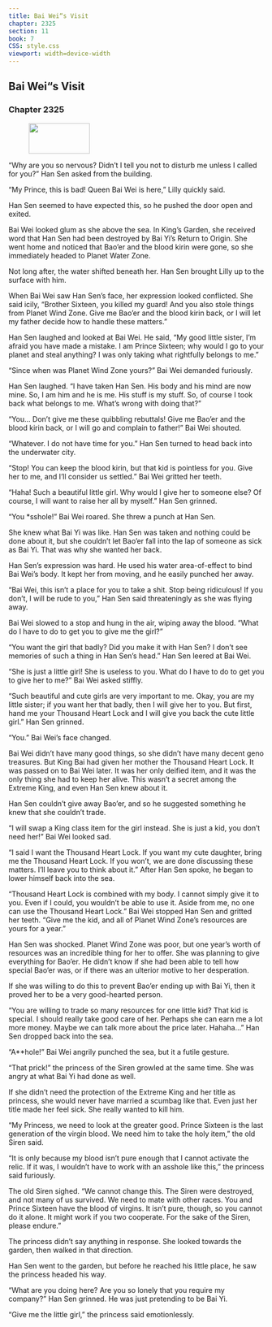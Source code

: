 ```yaml
---
title: Bai Wei“s Visit
chapter: 2325
section: 11
book: 7
CSS: style.css
viewport: width=device-width
---
```


## Bai Wei“s Visit

### Chapter 2325

<figure>
	<img src="../Images/gem.gif" alt="" id="gem" width="120" height="60" />
</figure>

“Why are you so nervous? Didn’t I tell you not to disturb me unless I called for you?” Han Sen asked from the building.

“My Prince, this is bad! Queen Bai Wei is here,” Lilly quickly said.

Han Sen seemed to have expected this, so he pushed the door open and exited.

Bai Wei looked glum as she above the sea. In King’s Garden, she received word that Han Sen had been destroyed by Bai Yi’s Return to Origin. She went home and noticed that Bao’er and the blood kirin were gone, so she immediately headed to Planet Water Zone.

Not long after, the water shifted beneath her. Han Sen brought Lilly up to the surface with him.

When Bai Wei saw Han Sen’s face, her expression looked conflicted. She said icily, “Brother Sixteen, you killed my guard! And you also stole things from Planet Wind Zone. Give me Bao’er and the blood kirin back, or I will let my father decide how to handle these matters.”

Han Sen laughed and looked at Bai Wei. He said, “My good little sister, I’m afraid you have made a mistake. I am Prince Sixteen; why would I go to your planet and steal anything? I was only taking what rightfully belongs to me.”

“Since when was Planet Wind Zone yours?” Bai Wei demanded furiously.

Han Sen laughed. “I have taken Han Sen. His body and his mind are now mine. So, I am him and he is me. His stuff is my stuff. So, of course I took back what belongs to me. What’s wrong with doing that?”

“You… Don’t give me these quibbling rebuttals! Give me Bao’er and the blood kirin back, or I will go and complain to father!” Bai Wei shouted.

“Whatever. I do not have time for you.” Han Sen turned to head back into the underwater city.

“Stop! You can keep the blood kirin, but that kid is pointless for you. Give her to me, and I’ll consider us settled.” Bai Wei gritted her teeth.

“Haha! Such a beautiful little girl. Why would I give her to someone else? Of course, I will want to raise her all by myself.” Han Sen grinned.

“You *sshole!” Bai Wei roared. She threw a punch at Han Sen.

She knew what Bai Yi was like. Han Sen was taken and nothing could be done about it, but she couldn’t let Bao’er fall into the lap of someone as sick as Bai Yi. That was why she wanted her back.

Han Sen’s expression was hard. He used his water area-of-effect to bind Bai Wei’s body. It kept her from moving, and he easily punched her away.

“Bai Wei, this isn’t a place for you to take a shit. Stop being ridiculous! If you don’t, I will be rude to you,” Han Sen said threateningly as she was flying away.

Bai Wei slowed to a stop and hung in the air, wiping away the blood. “What do I have to do to get you to give me the girl?”

“You want the girl that badly? Did you make it with Han Sen? I don’t see memories of such a thing in Han Sen’s head.” Han Sen leered at Bai Wei.

“She is just a little girl! She is useless to you. What do I have to do to get you to give her to me?” Bai Wei asked stiffly.

“Such beautiful and cute girls are very important to me. Okay, you are my little sister; if you want her that badly, then I will give her to you. But first, hand me your Thousand Heart Lock and I will give you back the cute little girl.” Han Sen grinned.

“You.” Bai Wei’s face changed.

Bai Wei didn’t have many good things, so she didn’t have many decent geno treasures. But King Bai had given her mother the Thousand Heart Lock. It was passed on to Bai Wei later. It was her only deified item, and it was the only thing she had to keep her alive. This wasn’t a secret among the Extreme King, and even Han Sen knew about it.

Han Sen couldn’t give away Bao’er, and so he suggested something he knew that she couldn’t trade.

“I will swap a King class item for the girl instead. She is just a kid, you don’t need her!” Bai Wei looked sad.

“I said I want the Thousand Heart Lock. If you want my cute daughter, bring me the Thousand Heart Lock. If you won’t, we are done discussing these matters. I’ll leave you to think about it.” After Han Sen spoke, he began to lower himself back into the sea.

“Thousand Heart Lock is combined with my body. I cannot simply give it to you. Even if I could, you wouldn’t be able to use it. Aside from me, no one can use the Thousand Heart Lock.” Bai Wei stopped Han Sen and gritted her teeth. “Give me the kid, and all of Planet Wind Zone’s resources are yours for a year.”

Han Sen was shocked. Planet Wind Zone was poor, but one year’s worth of resources was an incredible thing for her to offer. She was planning to give everything for Bao’er. He didn’t know if she had been able to tell how special Bao’er was, or if there was an ulterior motive to her desperation.

If she was willing to do this to prevent Bao’er ending up with Bai Yi, then it proved her to be a very good-hearted person.

“You are willing to trade so many resources for one little kid? That kid is special. I should really take good care of her. Perhaps she can earn me a lot more money. Maybe we can talk more about the price later. Hahaha…” Han Sen dropped back into the sea.

“A**hole!” Bai Wei angrily punched the sea, but it a futile gesture.

“That prick!” the princess of the Siren growled at the same time. She was angry at what Bai Yi had done as well.

If she didn’t need the protection of the Extreme King and her title as princess, she would never have married a scumbag like that. Even just her title made her feel sick. She really wanted to kill him.

“My Princess, we need to look at the greater good. Prince Sixteen is the last generation of the virgin blood. We need him to take the holy item,” the old Siren said.

“It is only because my blood isn’t pure enough that I cannot activate the relic. If it was, I wouldn’t have to work with an asshole like this,” the princess said furiously.

The old Siren sighed. “We cannot change this. The Siren were destroyed, and not many of us survived. We need to mate with other races. You and Prince Sixteen have the blood of virgins. It isn’t pure, though, so you cannot do it alone. It might work if you two cooperate. For the sake of the Siren, please endure.”

The princess didn’t say anything in response. She looked towards the garden, then walked in that direction.

Han Sen went to the garden, but before he reached his little place, he saw the princess headed his way.

“What are you doing here? Are you so lonely that you require my company?” Han Sen grinned. He was just pretending to be Bai Yi.

“Give me the little girl,” the princess said emotionlessly.